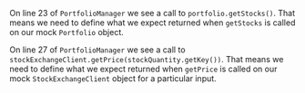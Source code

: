 On line 23 of `PortfolioManager` we see a call to `portfolio.getStocks()`. That
means we need to define what we expect returned when `getStocks` is called on
our mock `Portfolio` object.

On line 27 of `PortfolioManager` we see a call to
`stockExchangeClient.getPrice(stockQuantity.getKey())`. That means we need to
define what we expect returned when `getPrice` is called on our mock
`StockExchangeClient` object for a particular input.
